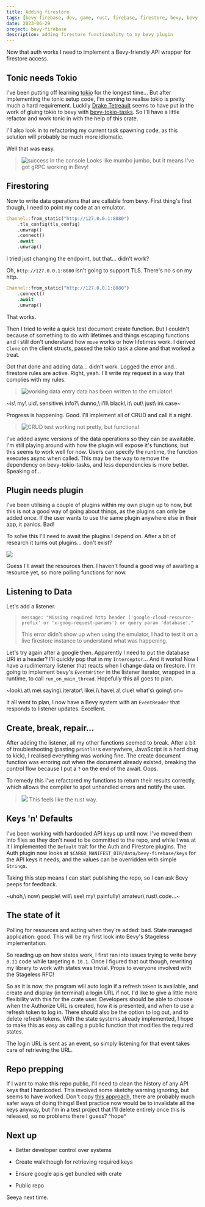 ```yaml
---
title: Adding firestore
tags: [bevy-firebase, dev, game, rust, firebase, firestore, bevy, bevy-firebase-auth, bevy-firebase-firestore]
date: 2023-06-29
project: bevy-firebase
description: adding firestore functionality to my bevy plugin
---
```


Now that auth works I need to implement a Bevy-friendly API wrapper for firestore access.

## Tonic needs Tokio

I've been putting off learning [tokio](https://tokio.rs/) for the longest time... But after implementing the tonic setup code, I'm coming to realise tokio is pretty much a hard requirement. Luckily [Drake Tetreault](https://github.com/EkardNT) seems to have put in the work of gluing tokio to bevy with [bevy-tokio-tasks](https://crates.io/crates/bevy-tokio-tasks). So I'll have a little refactor and work tonic in with the help of this crate.

I'll also look in to refactoring my current task spawning code, as this solution will probably be much more idiomatic.

<st></st>

Well that was easy.

>![success in the console](/blog/img/bevy-firebase/client_created.png)
> Looks like mumbo jumbo, but it means I've got gRPC working in Bevy!

<nd></nd>

## Firestoring

Now to write data operations that are callable from bevy. First thing's first though, I need to point my code at an emulator.

```rs
Channel::from_static("http://127.0.0.1:8080")
    .tls_config(tls_config)
    .unwrap()
    .connect()
    .await
    .unwrap()
```

I tried just changing the endpoint, but that... didn't work?

Oh, `http://127.0.0.1:8080` isn't going to support TLS. There's no s on my http.

```rs
Channel::from_static("http://127.0.0.1:8080")
    .connect()
    .await
    .unwrap()
```

That works.

Then I tried to write a quick test document create function. But I couldn't because of something to do with lifetimes and things escaping functions and I still don't understand how `move` works or how lifetimes work. I derived `Clone` on the client structs, passed the tokio task a clone and that worked a treat.

Got that done and adding data... didn't work. Logged the error and.. firestore rules are active. Right, yeah. I'll write my request in a way that complies with my rules.

>![working data entry](/blog/img/bevy-firebase/data_entered.png)
>data has been written to the emulator!

~is\ my\ uid\ sensitive\ info?\ dunno,\ i'll\ black\ it\ out\ just\ in\ case~

Progress is happening. Good. I'll implement all of CRUD and call it a night.

>![CRUD test working](/blog/img/bevy-firebase/crud.png)
>not pretty, but functional

<nd></nd>

I've added async versions of the data operations so they can be awaitable. I'm still playing around with how the plugin will expose it's functions, but this seems to work well for now. Users can specify the runtime, the function executes async when called. This may be the way to remove the dependency on bevy-tokio-tasks, and less dependencies is more better. Speaking of... 

## Plugin needs plugin

I've been utilising a couple of plugins within my own plugin up to now, but this is not a good way of going about things, as the plugins can only be added once. If the user wants to use the same plugin anywhere else in their app, it panics. Bad!

To solve this I'll need to await the plugins I depend on. After a bit of research it turns out plugins... don't exist?

![](/blog/img/bevy-firebase/mockersf_plugins.png)

Guess I'll await the resources then. I haven't found a good way of awaiting a resource yet, so more polling functions for now.

## Listening to Data

Let's add a listener.

>`message: "Missing required http header ('google-cloud-resource-prefix' or 'x-goog-request-params') or query param 'database'."`
>
>This error didn't show up when using the emulator, I had to test it on a live firestore instance to understand what was happening.

Let's try again after a google then. Apparently I need to put the database URI in a header? I'll quickly pop that in my `Interceptor`... And it works! Now I have a rudimentary listener that reacts when I change data on firestore. I'm going to implement bevy's `EventWriter` in the listener iterator, wrapped in a runtime, to call `run_on_main_thread`. Hopefully this all goes to plan.

~look\ at\ me\ saying\ iterator\ like\ i\ have\ a\ clue\ what's\ going\ on~

<st></st>

It all went to plan, I now have a Bevy system with an `EventReader` that responds to listener updates. Excellent.

<nd></nd>

## Create, break, repair...

After adding the listener, all my other functions seemed to break. After a bit of troubleshooting (pasting `println!`s everywhere, JavaScript is a hard drug to kick), I realised everything was working fine. The create document function was erroring out when the document already existed, breaking the control flow because I put a `?` on the end of the await. Oops.

To remedy this I've refactored my functions to return their results correctly, which allows the compiler to spot unhandled errors and notify the user.

>![](/blog/img/bevy-firebase/compiler_result_error_handling.png)
> This feels like the rust way.

## Keys 'n' Defaults

I've been working with hardcoded API keys up until now. I've moved them into files so they don't need to be committed to the repo, and while I was at it I implemented the `Default` trait for the Auth and Firestore plugins. The Auth plugin now looks at `$CARGO_MANIFEST_DIR/data/bevy-firebase/keys` for the API keys it needs, and the values can be overridden with simple `String`s.

Taking this step means I can start publishing the repo, so I can ask Bevy peeps for feedback.

~uhoh,\ now\ people\ will\ see\ my\ painfully\ amateur\ rust\ code...~

## The state of it

Polling for resources and acting when they're added: bad. State managed application: good. This will be my first look into Bevy's Stageless implementation.

So reading up on how states work, I first ran into issues trying to write bevy `0.11` code while targeting `0.10.1`. Once I figured that out though, rewriting my library to work with states was trivial. Props to everyone involved with the Stageless RFC!

So as it is now, the program will auto login if a refresh token is available, and create and display (in terminal) a login URL if not. I'd like to give a little more flexibility with this for the crate user. Developers should be able to choose when the Authorize URL is created, how it is presented, and when to use a refresh token to log in. There should also be the option to log out, and to delete refresh tokens. With the state systems already implemented, I hope to make this as easy as calling a public function that modifies the required states. 

The login URL is sent as an event, so simply listening for that event takes care of retrieving the URL.

## Repo prepping

If I want to make this repo public, I'll need to clean the history of any API keys that I hardcoded. This involved some sketchy warning ignoring, but seems to have worked. Don't copy [this approach](https://stackoverflow.com/a/63102595), there are probably much safer ways of doing things! Best practice now would be to invalidate all the keys anyway, but I'm in a test project that I'll delete entirely once this is released, so no problems there I guess? ^hope^

## Next up

 - Better developer control over systems

 - Create walkthough for retrieving required keys

 - Ensure google apis get bundled with crate

 - Public repo

Seeya next time.

